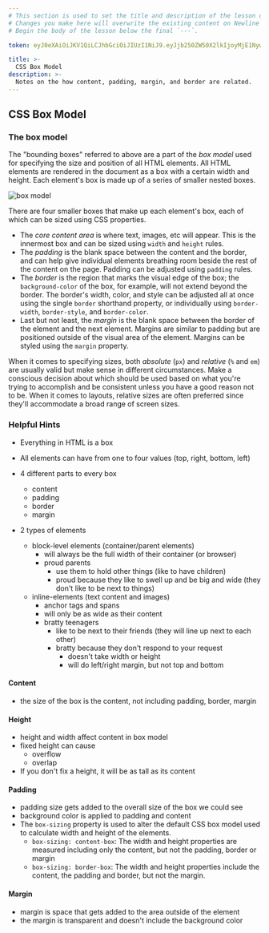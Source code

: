 ```yaml
---
# This section is used to set the title and description of the lesson on Newline. Do not edit `token`.
# Changes you make here will overwrite the existing content on Newline when synced via Github.
# Begin the body of the lesson below the final `---`.

token: eyJ0eXAiOiJKV1QiLCJhbGciOiJIUzI1NiJ9.eyJjb250ZW50X2lkIjoyMjE1NywiY29udGVudF90eXBlIjoiTGVzc29uIn0.DPOeL5-ERnZ6qPIkpBk6jEXvkrDQbg6NzsE5gD_GTH0

title: >-
  CSS Box Model
description: >-
  Notes on the how content, padding, margin, and border are related.
---
```

## CSS Box Model

### The box model
The "bounding boxes" referred to above are a part of the *box model* used for specifying the size and position of all HTML elements. All HTML elements are rendered in the document as a box with a certain width and height. Each element's box is made up of a series of smaller nested boxes.

![box model](http://image.slidesharecdn.com/css-boxmodel-130811120108-phpapp02/95/css-box-model-2-638.jpg?cb=1376222562)

There are four smaller boxes that make up each element's box, each of which can be sized using CSS properties.
- The *core content area* is where text, images, etc will appear. This is the innermost box and can be sized using `width` and `height` rules.
- The *padding* is the blank space between the content and the border, and can help give individual elements breathing room beside the rest of the content on the page. Padding can be adjusted using `padding` rules.
- The *border* is the region that marks the visual edge of the box; the `background-color` of the box, for example, will not extend beyond the border. The border's width, color, and style can be adjusted all at once using the single `border` shorthand property, or individually using `border-width`, `border-style`, and `border-color`.
- Last but not least, the *margin* is the blank space between the border of the element and the next element. Margins are similar to padding but are positioned outside of the visual area of the element. Margins can be styled using the `margin` property.

When it comes to specifying sizes, both *absolute* (`px`) and *relative* (`%` and `em`) are usually valid but make sense in different circumstances. Make a conscious decision about which should be used based on what you're trying to accomplish and be consistent unless you have a good reason not to be. When it comes to layouts, relative sizes are often preferred since they'll accommodate a broad range of screen sizes.

### Helpful Hints
- Everything in HTML is a box
- All elements can have from one to four values (top, right, bottom, left) 
- 4 different parts to every box
    + content
    + padding
    + border
    + margin

- 2 types of elements
    + block-level elements (container/parent elements)
        * will always be the full width of their container (or browser)
        * proud parents 
            * use them to hold other things (like to have children)
            * proud because they like to swell up and be big and wide (they don't like to be next to things)
    + inline-elements (text content and images)
        * anchor tags and spans
        * will only be as wide as their content
        * bratty teenagers 
            * like to be next to their friends (they will line up next to each other)
            * bratty because they don't respond to  your request
                - doesn't take width or height
                - will do left/right margin, but not top and bottom

#### Content
- the size of the box is the content, not including padding, border, margin

#### Height
- height and width affect content in box model
- fixed height can cause
    + overflow
    + overlap
- If you don't fix a height, it will be as tall as its content

#### Padding
- padding size gets added to the overall size of the box we could see
- background color is applied to padding and content
- The `box-sizing` property is used to alter the default CSS box model used to calculate width and height of the elements. 
   - `box-sizing: content-box`: The width and height properties are measured including only the content, but not the padding, border or margin
   - `box-sizing: border-box`: The width and height properties include the content, the padding and border, but not the margin. 

#### Margin
- margin is space that gets added to the area outside of the element 
- the margin is transparent and doesn't include the background color


